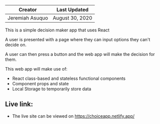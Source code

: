 | Creator         | Last Updated    |
| --------------- | --------------- |
| Jeremiah Asuquo | August 30, 2020 |

This is a simple decision maker app that uses React

A user is presented with a page where they can input options they can't decide on.

A user can then press a button and the web app will make the decision for them.

This web app will make use of:

- React class-based and stateless functional components
- Component props and state
- Local Storage to temporarily store data

## Live link:
- The live site can be viewed on https://choiceapp.netlify.app/